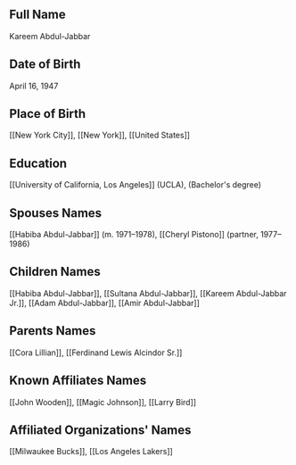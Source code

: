## Full Name
Kareem Abdul-Jabbar

## Date of Birth
April 16, 1947

## Place of Birth
[[New York City]], [[New York]], [[United States]]

## Education
[[University of California, Los Angeles]] (UCLA), (Bachelor's degree)

## Spouses Names
[[Habiba Abdul-Jabbar]] (m. 1971–1978), [[Cheryl Pistono]] (partner, 1977–1986)

## Children Names
[[Habiba Abdul-Jabbar]], [[Sultana Abdul-Jabbar]], [[Kareem Abdul-Jabbar Jr.]], [[Adam Abdul-Jabbar]], [[Amir Abdul-Jabbar]]

## Parents Names
[[Cora Lillian]], [[Ferdinand Lewis Alcindor Sr.]]

## Known Affiliates Names
[[John Wooden]], [[Magic Johnson]], [[Larry Bird]]

## Affiliated Organizations' Names
[[Milwaukee Bucks]], [[Los Angeles Lakers]]

